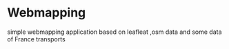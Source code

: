 # Webmapping
simple webmapping application
based on leafleat ,osm data and some data of France transports
